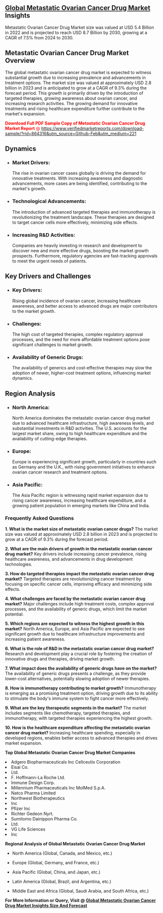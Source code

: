 <h2><a href="https://www.verifiedmarketreports.com/download-sample/?rid=864316&amp;utm_source=Github&amp;utm_medium=221" target="_blank">Global Metastatic Ovarian Cancer Drug Market</a> Insights</h2><p>Metastatic Ovarian Cancer Drug Market size was valued at USD 5.4 Billion in 2022 and is projected to reach USD 8.7 Billion by 2030, growing at a CAGR of 7.5% from 2024 to 2030.</p><p> <h2>Metastatic Ovarian Cancer Drug Market Overview</h2> <p>The global metastatic ovarian cancer drug market is expected to witness substantial growth due to increasing prevalence and advancements in treatment options. The market size was valued at approximately USD 2.8 billion in 2023 and is anticipated to grow at a CAGR of 9.3% during the forecast period. This growth is primarily driven by the introduction of targeted therapies, growing awareness about ovarian cancer, and increasing research activities. The growing demand for innovative treatments and rising healthcare expenditure further contribute to the market's expansion. </p> <p><p><span class=""><span style="color: #ff0000;"><strong>Download Full PDF Sample Copy of Metastatic Ovarian Cancer Drug Market Report</strong> @ </span><a href="https://www.verifiedmarketreports.com/download-sample/?rid=864316&amp;utm_source=Github-Feb&amp;utm_medium=221" target="_blank">https://www.verifiedmarketreports.com/download-sample/?rid=864316&amp;utm_source=Github-Feb&amp;utm_medium=221</a></span></p></p> <h2>Dynamics</h2> <ul> <li><h3>Market Drivers:</h3> The rise in ovarian cancer cases globally is driving the demand for innovative treatments. With increasing awareness and diagnostic advancements, more cases are being identified, contributing to the market's growth.</li> <li><h3>Technological Advancements:</h3> The introduction of advanced targeted therapies and immunotherapy is revolutionizing the treatment landscape. These therapies are designed to target cancer cells more effectively, minimizing side effects.</li> <li><h3>Increasing R&D Activities:</h3> Companies are heavily investing in research and development to discover new and more effective drugs, boosting the market growth prospects. Furthermore, regulatory agencies are fast-tracking approvals to meet the urgent needs of patients.</li> </ul> <h2>Key Drivers and Challenges</h2> <ul> <li><h3>Key Drivers:</h3> Rising global incidence of ovarian cancer, increasing healthcare awareness, and better access to advanced drugs are major contributors to the market growth.</li> <li><h3>Challenges:</h3> The high cost of targeted therapies, complex regulatory approval processes, and the need for more affordable treatment options pose significant challenges to market growth.</li> <li><h3>Availability of Generic Drugs:</h3> The availability of generics and cost-effective therapies may slow the adoption of newer, higher-cost treatment options, influencing market dynamics.</li> </ul> <h2>Region Analysis</h2> <ul> <li><h3>North America:</h3> North America dominates the metastatic ovarian cancer drug market due to advanced healthcare infrastructure, high awareness levels, and substantial investments in R&D activities. The U.S. accounts for the largest market share, owing to high healthcare expenditure and the availability of cutting-edge therapies.</li> <li><h3>Europe:</h3> Europe is experiencing significant growth, particularly in countries such as Germany and the U.K., with rising government initiatives to enhance ovarian cancer research and treatment options.</li> <li><h3>Asia Pacific:</h3> The Asia Pacific region is witnessing rapid market expansion due to rising cancer awareness, increasing healthcare expenditure, and a growing patient population in emerging markets like China and India.</li> </ul> <h3>Frequently Asked Questions</h3> <p><strong>1. What is the market size of metastatic ovarian cancer drugs?</strong> The market size was valued at approximately USD 2.8 billion in 2023 and is projected to grow at a CAGR of 9.3% during the forecast period.</p> <p><strong>2. What are the main drivers of growth in the metastatic ovarian cancer drug market?</strong> Key drivers include increasing cancer prevalence, rising healthcare awareness, and advancements in drug development technologies.</p> <p><strong>3. How do targeted therapies impact the metastatic ovarian cancer drug market?</strong> Targeted therapies are revolutionizing cancer treatment by focusing on specific cancer cells, improving efficacy and minimizing side effects.</p> <p><strong>4. What challenges are faced by the metastatic ovarian cancer drug market?</strong> Major challenges include high treatment costs, complex approval processes, and the availability of generic drugs, which limit the market potential.</p> <p><strong>5. Which regions are expected to witness the highest growth in this market?</strong> North America, Europe, and Asia Pacific are expected to see significant growth due to healthcare infrastructure improvements and increasing patient awareness.</p> <p><strong>6. What is the role of R&D in the metastatic ovarian cancer drug market?</strong> Research and development play a crucial role by fostering the creation of innovative drugs and therapies, driving market growth.</p> <p><strong>7. What impact does the availability of generic drugs have on the market?</strong> The availability of generic drugs presents a challenge, as they provide lower-cost alternatives, potentially slowing adoption of newer therapies.</p> <p><strong>8. How is immunotherapy contributing to market growth?</strong> Immunotherapy is emerging as a promising treatment option, driving growth due to its ability to stimulate the body's immune system to fight cancer more effectively.</p> <p><strong>9. What are the key therapeutic segments in the market?</strong> The market includes segments like chemotherapy, targeted therapies, and immunotherapy, with targeted therapies experiencing the highest growth.</p> <p><strong>10. How is the healthcare expenditure affecting the metastatic ovarian cancer drug market?</strong> Increasing healthcare spending, especially in developed regions, enables better access to advanced therapies and drives market expansion.</p> </p><p><strong>Top Global Metastatic Ovarian Cancer Drug Market Companies</strong></p><div data-test-id=""><p><li>Adgero Biopharmaceuticals Inc Cellceutix Corporation</li><li> Eisai Co.</li><li> Ltd.</li><li> F. Hoffmann-La Roche Ltd.</li><li> Immune Design Corp.</li><li> Millennium Pharmaceuticals Inc MolMed S.p.A.</li><li> Natco Pharma Limited</li><li> Northwest Biotherapeutics</li><li> Inc</li><li> Pfizer Inc</li><li> Richter Gedeon Nyrt.</li><li> Sumitomo Dainippon Pharma Co.</li><li> Ltd.</li><li> VG Life Sciences</li><li> Inc</li></p><div><strong>Regional Analysis of&nbsp;Global Metastatic Ovarian Cancer Drug Market</strong></div><ul><li dir="ltr"><p dir="ltr">North America&nbsp;(Global, Canada, and Mexico, etc.)</p></li><li dir="ltr"><p dir="ltr">Europe (Global, Germany, and France, etc.)</p></li><li dir="ltr"><p dir="ltr">Asia Pacific&nbsp;(Global, China, and Japan, etc.)</p></li><li dir="ltr"><p dir="ltr">Latin America&nbsp;(Global, Brazil, and Argentina, etc.)</p></li><li dir="ltr">Middle East and Africa&nbsp;(Global, Saudi Arabia, and South Africa, etc.)</li></ul><p><strong>For More Information or Query, Visit @&nbsp;</strong><strong><a href="https://www.verifiedmarketreports.com/product/metastatic-ovarian-cancer-drug-market/?utm_source=Github&amp;utm_medium=221" target="_blank">Global Metastatic Ovarian Cancer Drug Market Insights Size And Forecast</a></strong></p></div>
